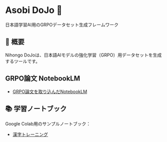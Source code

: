 # Asobi DoJo 🥋

日本語学習AI用のGRPOデータセット生成フレームワーク

## 🎯 概要

Nihongo DoJoは、日本語AIモデルの強化学習（GRPO）用データセットを生成するツールです。

## GRPO論文 NotebookLM

- <a href="https://notebooklm.google.com/notebook/668da085-51f6-4103-8bbc-9846bda33a8f?authuser=2" target="_blank">GRPO論文を取り込んだNotebookLM</a>

## 📚 学習ノートブック

Google Colab用のサンプルノートブック：

- <a href="https://colab.research.google.com/github/AkabekoLabs/asobi-dojo/blob/main/notebooks/training_sudoku_4x4_beginner.ipynb" target="_blank">漢字トレーニング</a>
